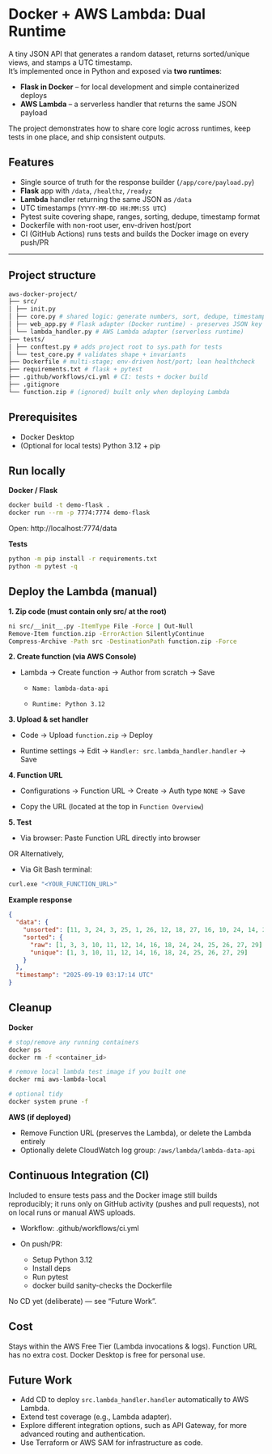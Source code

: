 # Docker + AWS Lambda: Dual Runtime

A tiny JSON API that generates a random dataset, returns sorted/unique views, and stamps a UTC timestamp.  
It’s implemented once in Python and exposed via **two runtimes**:

- **Flask in Docker** – for local development and simple containerized deploys  
- **AWS Lambda** – a serverless handler that returns the same JSON payload  

The project demonstrates how to share core logic across runtimes, keep tests in one place, and ship consistent outputs.

## Features

- Single source of truth for the response builder (`/app/core/payload.py`)  
- **Flask** app with `/data`, `/healthz`, `/readyz`  
- **Lambda** handler returning the same JSON as `/data`  
- UTC timestamps (`YYYY-MM-DD HH:MM:SS UTC`)  
- Pytest suite covering shape, ranges, sorting, dedupe, timestamp format  
- Dockerfile with non-root user, env-driven host/port  
- CI (GitHub Actions) runs tests and builds the Docker image on every push/PR
---

## Project structure
``` bash
aws-docker-project/
├── src/
│ ├── init.py
│ ├── core.py # shared logic: generate numbers, sort, dedupe, timestamp (UTC)
│ ├── web_app.py # Flask adapter (Docker runtime) - preserves JSON key order
│ └── lambda_handler.py # AWS Lambda adapter (serverless runtime)
├── tests/
│ ├── conftest.py # adds project root to sys.path for tests
│ └── test_core.py # validates shape + invariants
├── Dockerfile # multi-stage; env-driven host/port; lean healthcheck
├── requirements.txt # flask + pytest
├── .github/workflows/ci.yml # CI: tests + docker build
├── .gitignore
└── function.zip # (ignored) built only when deploying Lambda
```
## Prerequisites

- Docker Desktop
- (Optional for local tests) Python 3.12 + pip

## Run locally 
**Docker / Flask**
```bash
docker build -t demo-flask .
docker run --rm -p 7774:7774 demo-flask
```
Open: http://localhost:7774/data

**Tests**
```bash
python -m pip install -r requirements.txt
python -m pytest -q
```
## Deploy the Lambda (manual)
**1. Zip code (must contain only src/ at the root)**
```bash
ni src/__init__.py -ItemType File -Force | Out-Null
Remove-Item function.zip -ErrorAction SilentlyContinue
Compress-Archive -Path src -DestinationPath function.zip -Force
```
**2. Create function (via AWS Console)**

- Lambda → Create function → Author from scratch → Save

  - `Name: lambda-data-api`

  - `Runtime: Python 3.12` 

**3. Upload & set handler**

- Code → Upload `function.zip` → Deploy

- Runtime settings → Edit → `Handler: src.lambda_handler.handler` → Save

**4. Function URL**

- Configurations → Function URL → Create → Auth type `NONE` → Save

- Copy the URL (located at the top in `Function Overview`)

**5. Test**
- Via browser: Paste Function URL directly into browser

OR Alternatively, 
- Via Git Bash terminal:
```bash
curl.exe "<YOUR_FUNCTION_URL>"
```
**Example response**
```json
{
  "data": {
    "unsorted": [11, 3, 24, 3, 25, 1, 26, 12, 18, 27, 16, 10, 24, 14, 29],
    "sorted": {
      "raw": [1, 3, 3, 10, 11, 12, 14, 16, 18, 24, 24, 25, 26, 27, 29],
      "unique": [1, 3, 10, 11, 12, 14, 16, 18, 24, 25, 26, 27, 29]
    }
  },
  "timestamp": "2025-09-19 03:17:14 UTC"
}
```
## Cleanup

**Docker**
```bash
# stop/remove any running containers
docker ps
docker rm -f <container_id>

# remove local lambda test image if you built one
docker rmi aws-lambda-local

# optional tidy
docker system prune -f
```
 
**AWS (if deployed)**
- Remove Function URL (preserves the Lambda), or delete the Lambda entirely
- Optionally delete CloudWatch log group: `/aws/lambda/lambda-data-api`


## Continuous Integration (CI)
Included to ensure tests pass and the Docker image still builds reproducibly; it runs only on GitHub activity (pushes and pull requests), not on local runs or manual AWS uploads.

- Workflow: .github/workflows/ci.yml

- On push/PR:
    - Setup Python 3.12
    - Install deps
    - Run pytest
    - docker build sanity-checks the Dockerfile

No CD yet (deliberate) — see “Future Work”.

## Cost
Stays within the AWS Free Tier (Lambda invocations & logs). Function URL has no extra cost. Docker Desktop is free for personal use.

## Future Work
- Add CD to deploy `src.lambda_handler.handler` automatically to AWS Lambda.  
- Extend test coverage (e.g., Lambda adapter).  
- Explore different integration options, such as API Gateway, for more advanced routing and authentication.  
- Use Terraform or AWS SAM for infrastructure as code.  
